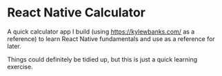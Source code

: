 # React Native Calculator
A quick calculator app I build (using https://kylewbanks.com/ as a reference) to learn React Native fundamentals and use as a reference for later.

Things could definitely be tidied up, but this is just a quick learning exercise.